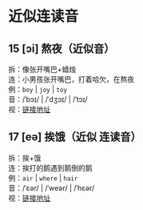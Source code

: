 # 近似连读音

## 15 [ɔi] 熬夜（近似音）

拆：像张开嘴巴+蜡烛  
连：小男孩张开嘴巴，打着哈欠，在熬夜  
例：`boy` | `joy` | `toy`  
音：/ˈbɔɪ/ | /ˈdʒɔɪ/ | /ˈtɔɪ/  
视：[链接地址](https://appfrxl8ojj7783.h5.xiaoeknow.com/p/course/video/v_663c29d9e4b0694c62c26e7f?product_id=p_663c25abe4b0694ca03171dd)

## 17 [eə] 挨饿（近似 连读音）

拆：挨+饿  
连：挨打的鹅遇到鹅倒的鹅  
例：`air` | `where` | `hair`  
音：/ˈɛər/ | /ˈweər/ | /ˈhɛər/  
视：[链接地址](https://appfrxl8ojj7783.h5.xiaoeknow.com/p/course/video/v_663c29d7e4b023c0667f626d?product_id=p_663c25abe4b0694ca03171dd)
